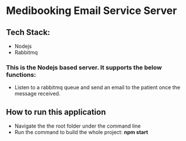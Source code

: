# Medibooking Email Service Server
## Tech Stack:
* Nodejs
* Rabbitmq

### This is the Nodejs based server. It supports the below functions:

* Listen to a rabbitmq queue and send an email to the patient once the message received.

## How to run this application

* Navigate the the root folder under the command line
* Run the command to build the whole project: **npm start**
